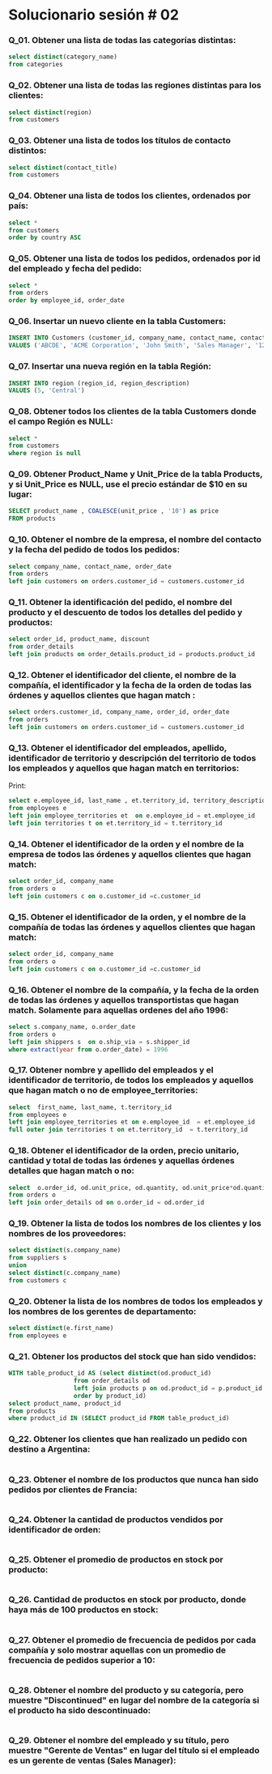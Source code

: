 # Solucionario sesión # 02

### Q_01. Obtener una lista de todas las categorías distintas:
```sql
select distinct(category_name)
from categories
```

### Q_02. Obtener una lista de todas las regiones distintas para los clientes:
```sql
select distinct(region)
from customers
```

### Q_03. Obtener una lista de todos los títulos de contacto distintos:
```sql
select distinct(contact_title)
from customers
```

### Q_04. Obtener una lista de todos los clientes, ordenados por país:
```sql
select *
from customers
order by country ASC
```

### Q_05. Obtener una lista de todos los pedidos, ordenados por id del empleado y fecha del pedido:
```sql
select *
from orders
order by employee_id, order_date
```

### Q_06. Insertar un nuevo cliente en la tabla Customers:
```sql
INSERT INTO Customers (customer_id, company_name, contact_name, contact_title, address, city, region, postal_code, country, phone, fax) 
VALUES ('ABCDE', 'ACME Corporation', 'John Smith', 'Sales Manager', '123 Main St.', 'Anytown', 'CA', '12345', 'USA', '555-555-1212', '555-555-1213')
```

### Q_07. Insertar una nueva región en la tabla Región:
```sql
INSERT INTO region (region_id, region_description) 
VALUES (5, 'Central')
```

### Q_08. Obtener todos los clientes de la tabla Customers donde el campo Región es NULL:
```sql
select *
from customers
where region is null
```

### Q_09. Obtener Product_Name y Unit_Price de la tabla Products, y si Unit_Price es NULL, use el precio estándar de $10 en su lugar:
```sql
SELECT product_name , COALESCE(unit_price , '10') as price
FROM products
```

### Q_10. Obtener el nombre de la empresa, el nombre del contacto y la fecha del pedido de todos los pedidos:
```sql
select company_name, contact_name, order_date
from orders
left join customers on orders.customer_id = customers.customer_id
```

### Q_11. Obtener la identificación del pedido, el nombre del producto y el descuento de todos los detalles del pedido y productos:
```sql
select order_id, product_name, discount 
from order_details
left join products on order_details.product_id = products.product_id 
```

### Q_12. Obtener el identificador del cliente, el nombre de la compañía, el identificador y la fecha de la orden de todas las órdenes y aquellos clientes que hagan match :
```sql
select orders.customer_id, company_name, order_id, order_date 
from orders
left join customers on orders.customer_id = customers.customer_id 
```

### Q_13. Obtener el identificador del empleados, apellido, identificador de territorio y descripción del territorio de todos los empleados y aquellos que hagan match en territorios:
Print:
```sql
select e.employee_id, last_name , et.territory_id, territory_description 
from employees e
left join employee_territories et  on e.employee_id = et.employee_id
left join territories t on et.territory_id = t.territory_id
```

### Q_14. Obtener el identificador de la orden y el nombre de la empresa de todos las órdenes y aquellos clientes que hagan match:
```sql
select order_id, company_name
from orders o
left join customers c on o.customer_id =c.customer_id 
```

### Q_15. Obtener el identificador de la orden, y el nombre de la compañía de todas las órdenes y aquellos clientes que hagan match:
```sql
select order_id, company_name
from orders o
left join customers c on o.customer_id =c.customer_id 
```

### Q_16. Obtener el nombre de la compañía, y la fecha de la orden de todas las órdenes y aquellos transportistas que hagan match. Solamente para aquellas ordenes del año 1996:
```sql
select s.company_name, o.order_date
from orders o
left join shippers s  on o.ship_via = s.shipper_id
where extract(year from o.order_date) = 1996
```

### Q_17. Obtener nombre y apellido del empleados y el identificador de territorio, de todos los empleados y aquellos que hagan match o no de employee_territories:
```sql
select  first_name, last_name, t.territory_id 
from employees e
left join employee_territories et on e.employee_id  = et.employee_id 
full outer join territories t on et.territory_id  = t.territory_id 
```

### Q_18. Obtener el identificador de la orden, precio unitario, cantidad y total de todas las órdenes y aquellas órdenes detalles que hagan match o no:
```sql
select  o.order_id, od.unit_price, od.quantity, od.unit_price*od.quantity as total
from orders o
left join order_details od on o.order_id = od.order_id
```

### Q_19. Obtener la lista de todos los nombres de los clientes y los nombres de los proveedores:
```sql
select distinct(s.company_name)
from suppliers s
union
select distinct(c.company_name)
from customers c
```

### Q_20. Obtener la lista de los nombres de todos los empleados y los nombres de los gerentes de departamento:
```sql
select distinct(e.first_name)
from employees e
```

### Q_21. Obtener los productos del stock que han sido vendidos:
```sql
WITH table_product_id AS (select distinct(od.product_id)
				  from order_details od
				  left join products p on od.product_id = p.product_id
				  order by product_id)
select product_name, product_id
from products
where product_id IN (SELECT product_id FROM table_product_id)
```

### Q_22. Obtener los clientes que han realizado un pedido con destino a Argentina:
```sql

```

### Q_23. Obtener el nombre de los productos que nunca han sido pedidos por clientes de Francia:
```sql

```

### Q_24. Obtener la cantidad de productos vendidos por identificador de orden:
```sql

```

### Q_25. Obtener el promedio de productos en stock por producto:
```sql

```

### Q_26. Cantidad de productos en stock por producto, donde haya más de 100 productos en stock:
```sql

```

### Q_27. Obtener el promedio de frecuencia de pedidos por cada compañía y solo mostrar aquellas con un promedio de frecuencia de pedidos superior a 10:
```sql

```

### Q_28. Obtener el nombre del producto y su categoría, pero muestre "Discontinued" en lugar del nombre de la categoría si el producto ha sido descontinuado:
```sql

```

### Q_29. Obtener el nombre del empleado y su título, pero muestre "Gerente de Ventas" en lugar del título si el empleado es un gerente de ventas (Sales Manager):
```sql

```
